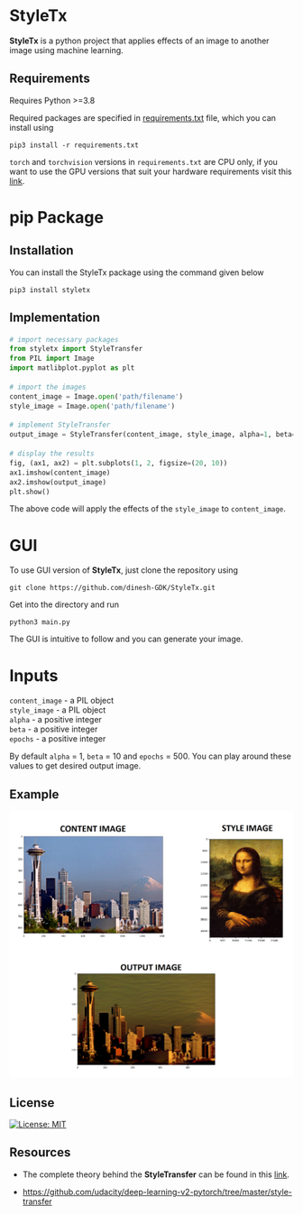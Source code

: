 # StyleTx
**StyleTx** is a python project that applies effects of an image to another image using machine learning.

## Requirements
Requires Python >=3.8

Required packages are specified in [requirements.txt](https://github.com/dinesh-GDK/StyleTx/blob/master/requirements.txt) file, which you can install using

```
pip3 install -r requirements.txt
```

`torch` and `torchvision` versions in `requirements.txt` are CPU only, if you want to use the GPU versions that suit your hardware requirements visit this [link](https://pytorch.org/).

# pip Package
## Installation
You can install the StyleTx package using the command given below

```
pip3 install styletx
```

## Implementation

```python
# import necessary packages
from styletx import StyleTransfer
from PIL import Image
import matlibplot.pyplot as plt

# import the images
content_image = Image.open('path/filename')
style_image = Image.open('path/filename')

# implement StyleTransfer
output_image = StyleTransfer(content_image, style_image, alpha=1, beta=10, epochs=500)

# display the results
fig, (ax1, ax2) = plt.subplots(1, 2, figsize=(20, 10))
ax1.imshow(content_image)
ax2.imshow(output_image)
plt.show()
```
The above code will apply the effects of the `style_image` to `content_image`.

# GUI
To use GUI version of **StyleTx**, just clone the repository using
```
git clone https://github.com/dinesh-GDK/StyleTx.git
```
Get into the directory and run
```
python3 main.py
```
The GUI is intuitive to follow and you can generate your image.

# Inputs
`content_image` - a PIL object\
`style_image` - a PIL object\
`alpha` - a positive integer\
`beta` - a positive integer\
`epochs` - a positive integer

By default `alpha` = 1, `beta` = 10 and `epochs` = 500.
You can play around these values to get desired output image.

## Example
![](https://raw.githubusercontent.com/dinesh-GDK/StyleTx/master/images/Result.png)

## License
[![License: MIT](https://img.shields.io/badge/License-MIT-yellow.svg)](https://github.com/dinesh-GDK/StyleTx/blob/master/LICENSE.txt)

## Resources
- The complete theory behind the **StyleTransfer** can be found in this [link](https://www.cv-foundation.org/openaccess/content_cvpr_2016/papers/Gatys_Image_Style_Transfer_CVPR_2016_paper.pdf).

- https://github.com/udacity/deep-learning-v2-pytorch/tree/master/style-transfer
